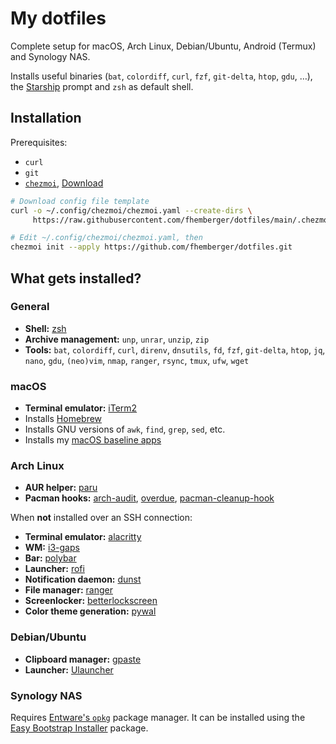 # My dotfiles

Complete setup for macOS, Arch Linux, Debian/Ubuntu, Android (Termux) and Synology NAS.

Installs useful binaries (`bat`, `colordiff`, `curl`, `fzf`, `git-delta`, `htop`, `gdu`, …), the [Starship](https://starship.rs) prompt and `zsh` as default shell.


## Installation

Prerequisites:
- `curl`
- `git`
- [`chezmoi`](https://www.chezmoi.io/), [Download](https://github.com/twpayne/chezmoi/releases)

```bash
# Download config file template
curl -o ~/.config/chezmoi/chezmoi.yaml --create-dirs \
     https://raw.githubusercontent.com/fhemberger/dotfiles/main/.chezmoi.yaml

# Edit ~/.config/chezmoi/chezmoi.yaml, then
chezmoi init --apply https://github.com/fhemberger/dotfiles.git
```


## What gets installed?

### General

- **Shell:** [zsh](https://github.com/zsh-users/zsh)  
- **Archive management:** `unp`, `unrar`, `unzip`, `zip`
- **Tools:**  `bat`, `colordiff`, `curl`, `direnv`, `dnsutils`, `fd`, `fzf`, `git-delta`, `htop`, `jq`, `nano`, `gdu`, `(neo)vim`, `nmap`, `ranger`, `rsync`, `tmux`, `ufw`, 
`wget`

### macOS

- **Terminal emulator:** [iTerm2](https://iterm2.com/)
- Installs [Homebrew](https://brew.sh/)
- Installs GNU versions of `awk`, `find`, `grep`, `sed`, etc.
- Installs my [macOS baseline apps](blob/main/packages/Brewfile)

### Arch Linux

- **AUR helper:** [paru](https://github.com/Morganamilo/paru)
- **Pacman hooks:** [arch-audit](https://github.com/ilpianista/arch-audit), [overdue](https://github.com/tylerjl/overdue), [pacman-cleanup-hook](https://aur.archlinux.org/packages/pacman-cleanup-hook)

When **not** installed over an SSH connection:

- **Terminal emulator:** [alacritty](https://github.com/alacritty/alacritty)  
- **WM:** [i3-gaps](https://github.com/Airblader/i3)  
- **Bar:** [polybar](https://github.com/jaagr/polybar)  
- **Launcher:** [rofi](https://github.com/DaveDavenport/rofi)  
- **Notification daemon:** [dunst](https://github.com/dunst-project/dunst)  
- **File manager:** [ranger](https://github.com/ranger/ranger)  
- **Screenlocker:** [betterlockscreen](https://github.com/pavanjadhaw/betterlockscreen)  
- **Color theme generation:** [pywal](https://github.com/dylanaraps/pywal)  

### Debian/Ubuntu

- **Clipboard manager:** [gpaste](https://github.com/Keruspe/GPaste)
- **Launcher:** [Ulauncher](https://ulauncher.io/)

### Synology NAS

Requires [Entware's `opkg`](https://github.com/Entware/Entware/wiki/Install-on-Synology-NAS) package manager. It can be installed using the [Easy Bootstrap Installer](https://www.cphub.net/?p=ebi) package.
